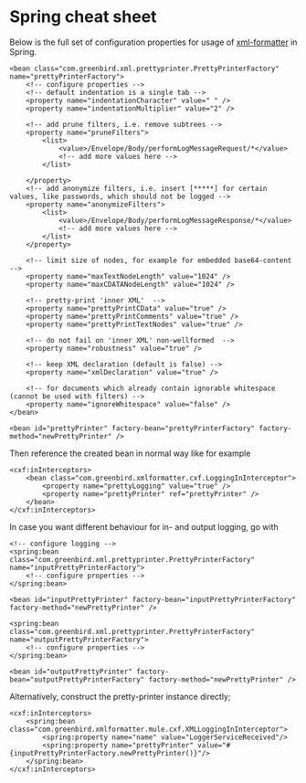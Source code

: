 # Spring cheat sheet

Below is the full set of configuration properties for usage of [xml-formatter] in Spring.

	<bean class="com.greenbird.xml.prettyprinter.PrettyPrinterFactory" name="prettyPrinterFactory">
		<!-- configure properties -->
		<!-- default indentation is a single tab -->
		<property name="indentationCharacter" value=" " />
		<property name="indentationMultiplier" value="2" />

		<!-- add prune filters, i.e. remove subtrees -->
		<property name="pruneFilters">
			<list>
				<value>/Envelope/Body/performLogMessageRequest/*</value>
				<!-- add more values here -->
			</list>
			
		</property>
		<!-- add anonymize filters, i.e. insert [*****] for certain values, like passwords, which should not be logged -->
		<property name="anonymizeFilters">
			<list>
				<value>/Envelope/Body/performLogMessageResponse/*</value>
				<!-- add more values here -->
			</list>
		</property>
		
		<!-- limit size of nodes, for example for embedded base64-content -->
		<property name="maxTextNodeLength" value="1024" />
		<property name="maxCDATANodeLength" value="1024" />

		<!-- pretty-print 'inner XML'  --> 		
		<property name="prettyPrintCData" value="true" />
		<property name="prettyPrintComments" value="true" />
		<property name="prettyPrintTextNodes" value="true" />
		
		<!-- do not fail on 'inner XML' non-wellformed  -->
		<property name="robustness" value="true" />
		
		<!-- keep XML declaration (default is false) -->
		<property name="xmlDeclaration" value="true" />

		<!-- for documents which already contain ignorable whitespace (cannot be used with filters) --> 		
		<property name="ignoreWhitespace" value="false" />
	</bean>
	
	<bean id="prettyPrinter" factory-bean="prettyPrinterFactory" factory-method="newPrettyPrinter" />

Then reference the created bean in normal way like for example

	<cxf:inInterceptors>
		<bean class="com.greenbird.xmlformatter.cxf.LoggingInInterceptor">
			<property name="prettyLogging" value="true" />
			<property name="prettyPrinter" ref="prettyPrinter" />
		</bean>
	</cxf:inInterceptors>

In case you want different behaviour for in- and output logging, go with

    <!-- configure logging -->
	<spring:bean class="com.greenbird.xml.prettyprinter.PrettyPrinterFactory" name="inputPrettyPrinterFactory">
		<!-- configure properties -->
	</spring:bean>    	
	
	<bean id="inputPrettyPrinter" factory-bean="inputPrettyPrinterFactory" factory-method="newPrettyPrinter" />
	
	<spring:bean class="com.greenbird.xml.prettyprinter.PrettyPrinterFactory" name="outputPrettyPrinterFactory">
		<!-- configure properties -->
	</spring:bean>
	
	<bean id="outputPrettyPrinter" factory-bean="outputPrettyPrinterFactory" factory-method="newPrettyPrinter" />
	
Alternatively, construct the pretty-printer instance directly;

	<cxf:inInterceptors>
	    <spring:bean class="com.greenbird.xmlformatter.mule.cxf.XMLLoggingInInterceptor">
	        <spring:property name="name" value="LoggerServiceReceived"/>
	        <spring:property name="prettyPrinter" value="#{inputPrettyPrinterFactory.newPrettyPrinter()}"/>
	    </spring:bean>
	</cxf:inInterceptors>



[xml-formatter]:	   https://github.com/greenbird/xml-formatter-core



